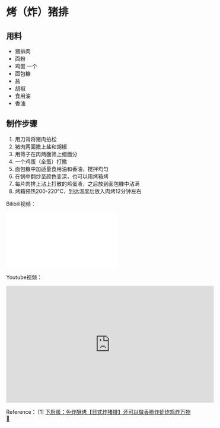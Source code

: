 # 烤（炸）猪排

## 用料
* 猪排肉
* 面粉
* 鸡蛋 一个
* 面包糠
* 盐
* 胡椒
* 食用油
* 香油

## 制作步骤
1. 用刀背将猪肉拍松
2. 猪肉两面撒上盐和胡椒
3. 用筛子在肉两面筛上细面分
4. 一个鸡蛋（全蛋）打撒
5. 面包糠中加适量食用油和香油，搅拌均匀
6. 在锅中翻炒至颜色变深，也可以用烤箱烤
7. 每片肉排上沾上打散的鸡蛋液，之后放到面包糠中沾满
8. 烤箱预热200-220°C，到达温度后放入肉烤12分钟左右


Bilibili视频：
<iframe src="//player.bilibili.com/player.html?aid=753231659&bvid=BV1bk4y167Hd&cid=192228257&page=1&high_quality=1&danmaku=0&as_wide=1" scrolling="no" border="0" frameborder="no" framespacing="0" allowfullscreen="true" sandbox="allow-top-navigation allow-same-origin allow-forms allow-scripts"> </iframe>

Youtube视频：
<iframe width="560" height="315" src="https://www.youtube.com/embed/LRk3YZnAz3M" frameborder="0" allow="accelerometer; autoplay; encrypted-media; gyroscope; picture-in-picture" allowfullscreen></iframe>


Reference：
[1] [下厨房：免炸酥烤【日式炸猪排】还可以做香脆炸虾炸鸡炸万物🤩](https://www.xiachufang.com/recipe/104128220/)